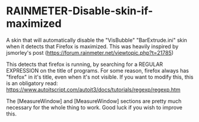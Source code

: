 # RAINMETER-Disable-skin-if-maximized
A skin that will automatically disable the "VisBubble" "BarExtrude.ini" skin when it detects that Firefox is maximized.
This was heavily inspired by jsmorley's post (https://forum.rainmeter.net/viewtopic.php?t=21785)

This detects that firefox is running, by searching for a REGULAR EXPRESSION on the title of programs. For some reason, firefox always has "firefox" in it's title, even when it's not visible.
If you want to modify this, this is an obligatory read: https://www.autoitscript.com/autoit3/docs/tutorials/regexp/regexp.htm

The [MeasureWindow] and [MeasureWindow] sections are pretty much necessary for the whole thing to work. Good luck if you wish to improve this.
